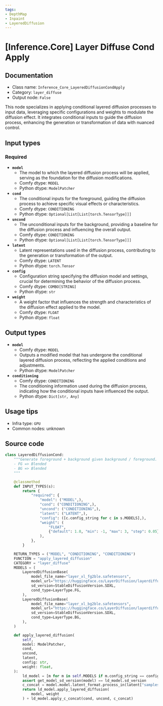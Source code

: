 ```yaml
---
tags:
- DepthMap
- Inpaint
- LayeredDiffusion
---
```


# [Inference.Core] Layer Diffuse Cond Apply
## Documentation
- Class name: `Inference_Core_LayeredDiffusionCondApply`
- Category: `layer_diffuse`
- Output node: `False`

This node specializes in applying conditional layered diffusion processes to input data, leveraging specific configurations and weights to modulate the diffusion effect. It integrates conditional inputs to guide the diffusion process, enhancing the generation or transformation of data with nuanced control.
## Input types
### Required
- **`model`**
    - The model to which the layered diffusion process will be applied, serving as the foundation for the diffusion modifications.
    - Comfy dtype: `MODEL`
    - Python dtype: `ModelPatcher`
- **`cond`**
    - The conditional inputs for the foreground, guiding the diffusion process to achieve specific visual effects or characteristics.
    - Comfy dtype: `CONDITIONING`
    - Python dtype: `Optional[List[List[torch.TensorType]]]`
- **`uncond`**
    - The unconditional inputs for the background, providing a baseline for the diffusion process and influencing the overall output.
    - Comfy dtype: `CONDITIONING`
    - Python dtype: `Optional[List[List[torch.TensorType]]]`
- **`latent`**
    - Latent representations used in the diffusion process, contributing to the generation or transformation of the output.
    - Comfy dtype: `LATENT`
    - Python dtype: `torch.Tensor`
- **`config`**
    - Configuration string specifying the diffusion model and settings, crucial for determining the behavior of the diffusion process.
    - Comfy dtype: `COMBO[STRING]`
    - Python dtype: `str`
- **`weight`**
    - A weight factor that influences the strength and characteristics of the diffusion effect applied to the model.
    - Comfy dtype: `FLOAT`
    - Python dtype: `float`
## Output types
- **`model`**
    - Comfy dtype: `MODEL`
    - Outputs a modified model that has undergone the conditional layered diffusion process, reflecting the applied conditions and adjustments.
    - Python dtype: `ModelPatcher`
- **`conditioning`**
    - Comfy dtype: `CONDITIONING`
    - The conditioning information used during the diffusion process, indicating how the conditional inputs have influenced the output.
    - Python dtype: `Dict[str, Any]`
## Usage tips
- Infra type: `GPU`
- Common nodes: unknown


## Source code
```python
class LayeredDiffusionCond:
    """Generate foreground + background given background / foreground.
    - FG => Blended
    - BG => Blended
    """

    @classmethod
    def INPUT_TYPES(s):
        return {
            "required": {
                "model": ("MODEL",),
                "cond": ("CONDITIONING",),
                "uncond": ("CONDITIONING",),
                "latent": ("LATENT",),
                "config": ([c.config_string for c in s.MODELS],),
                "weight": (
                    "FLOAT",
                    {"default": 1.0, "min": -1, "max": 3, "step": 0.05},
                ),
            },
        }

    RETURN_TYPES = ("MODEL", "CONDITIONING", "CONDITIONING")
    FUNCTION = "apply_layered_diffusion"
    CATEGORY = "layer_diffuse"
    MODELS = (
        LayeredDiffusionBase(
            model_file_name="layer_xl_fg2ble.safetensors",
            model_url="https://huggingface.co/LayerDiffusion/layerdiffusion-v1/resolve/main/layer_xl_fg2ble.safetensors",
            sd_version=StableDiffusionVersion.SDXL,
            cond_type=LayerType.FG,
        ),
        LayeredDiffusionBase(
            model_file_name="layer_xl_bg2ble.safetensors",
            model_url="https://huggingface.co/LayerDiffusion/layerdiffusion-v1/resolve/main/layer_xl_bg2ble.safetensors",
            sd_version=StableDiffusionVersion.SDXL,
            cond_type=LayerType.BG,
        ),
    )

    def apply_layered_diffusion(
        self,
        model: ModelPatcher,
        cond,
        uncond,
        latent,
        config: str,
        weight: float,
    ):
        ld_model = [m for m in self.MODELS if m.config_string == config][0]
        assert get_model_sd_version(model) == ld_model.sd_version
        c_concat = model.model.latent_format.process_in(latent["samples"])
        return ld_model.apply_layered_diffusion(
            model, weight
        ) + ld_model.apply_c_concat(cond, uncond, c_concat)

```
